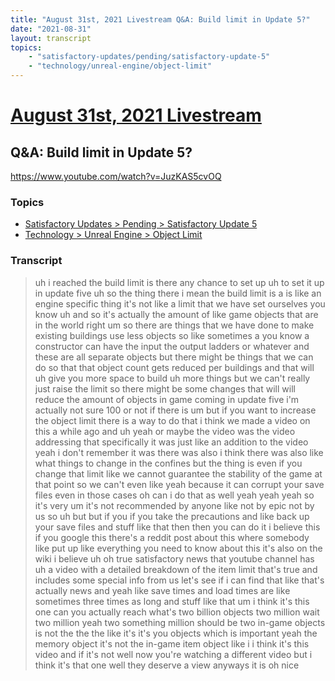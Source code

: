 ```yaml
---
title: "August 31st, 2021 Livestream Q&A: Build limit in Update 5?"
date: "2021-08-31"
layout: transcript
topics:
    - "satisfactory-updates/pending/satisfactory-update-5"
    - "technology/unreal-engine/object-limit"
---
```

# [August 31st, 2021 Livestream](../2021-08-31.md)
## Q&A: Build limit in Update 5?
https://www.youtube.com/watch?v=JuzKAS5cvOQ

### Topics
* [Satisfactory Updates > Pending > Satisfactory Update 5](../topics/satisfactory-updates/pending/satisfactory-update-5.md)
* [Technology > Unreal Engine > Object Limit](../topics/technology/unreal-engine/object-limit.md)

### Transcript

> uh i reached the build limit is there any chance to set up uh to set it up in update five uh so the thing there i mean the build limit is a is like an engine specific thing it's not like a limit that we have set ourselves you know uh and so it's actually the amount of like game objects that are in the world right um so there are things that we have done to make existing buildings use less objects so like sometimes a you know a constructor can have the input the output ladders or whatever and these are all separate objects but there might be things that we can do so that that object count gets reduced per buildings and that will uh give you more space to build uh more things but we can't really just raise the limit so there might be some changes that will will reduce the amount of objects in game coming in update five i'm actually not sure 100 or not if there is um but if you want to increase the object limit there is a way to do that i think we made a video on this a while ago and uh yeah or maybe the video was the video addressing that specifically it was just like an addition to the video yeah i don't remember it was there was also i think there was also like what things to change in the confines but the thing is even if you change that limit like we cannot guarantee the stability of the game at that point so we can't even like yeah because it can corrupt your save files even in those cases oh can i do that as well yeah yeah yeah so it's very um it's not recommended by anyone like not by epic not by us so uh but but if you if you take the precautions and like back up your save files and stuff like that then then you can do it i believe this if you google this there's a reddit post about this where somebody like put up like everything you need to know about this it's also on the wiki i believe uh oh true satisfactory news that youtube channel has uh a video with a detailed breakdown of the item limit that's true and includes some special info from us let's see if i can find that like that's actually news and yeah like save times and load times are like sometimes three times as long and stuff like that um i think it's this one can you actually reach what's two billion objects two million wait two million yeah two something million should be two in-game objects is not the the the like it's it's you objects which is important yeah the memory object it's not the in-game item object like i i think it's this video and if it's not well now you're watching a different video but i think it's that one well they deserve a view anyways it is oh nice
